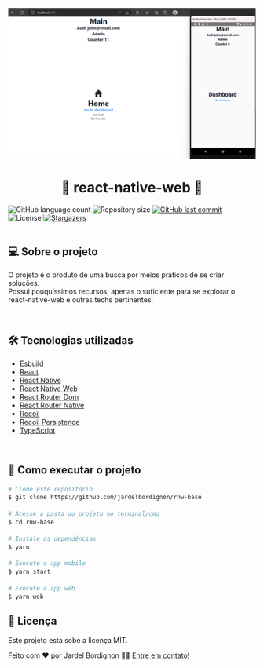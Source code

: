 <div align="center">
  <img alt="react-native-web example apps" src="./assets/rnw-base.png" />
</div>

<h1 align="center"> 
	🚀 react-native-web 🚀
</h2>

<div>
  <img alt="GitHub language count" src="https://img.shields.io/github/languages/count/jardelbordignon/rnw-base?color=%2304D361">

  <img alt="Repository size" src="https://img.shields.io/github/repo-size/jardelbordignon/rnw-base">
  
  <a href="https://github.com/jardelbordignon/rnw-base/commits/master">
    <img alt="GitHub last commit" src="https://img.shields.io/github/last-commit/jardelbordignon/rnw-base">
  </a>

  <img alt="License" src="https://img.shields.io/badge/license-MIT-brightgreen">
   <a href="https://github.com/jardelbordignon/rnw-base/stargazers">
    <img alt="Stargazers" src="https://img.shields.io/github/stars/jardelbordignon/rnw-base?style=social">
  </a>
</div>

<br/>

## 💻 Sobre o projeto

O projeto é o produto de uma busca por meios práticos de se criar soluções.<br/>
Possui pouquíssimos recursos, apenas o suficiente para se explorar o react-native-web e outras techs pertinentes.

<br/>

## 🛠 Tecnologias utilizadas

- [Esbuild][esbuild]
- [React][reactjs]
- [React Native][rn]
- [React Native Web][rnw]
- [React Router Dom][rrd]
- [React Router Native][rrn]
- [Recoil][recoil]
- [Recoil Persistence][recoil-persistence]
- [TypeScript][typescript]

<br/>

## 🚀 Como executar o projeto

```bash
# Clone este repositório
$ git clone https://github.com/jardelbordignon/rnw-base

# Acesse a pasta do projeto no terminal/cmd
$ cd rnw-base

# Instale as dependências
$ yarn

# Execute o app mobile 
$ yarn start

# Execute o app web
$ yarn web
```

## 📝 Licença

Este projeto esta sobe a licença MIT.

Feito com ❤️ por Jardel Bordignon 👋🏽 [Entre em contato!](https://www.linkedin.com/in/tgmarinho/)

[typescript]: https://www.typescriptlang.org/
[reactjs]: https://reactjs.org
[esbuild]: https://esbuild.github.io/
[rn]: https://facebook.github.io/react-native/
[rnw]: https://necolas.github.io/react-native-web/
[recoil]: https://recoiljs.org/
[recoil-persistence]: https://github.com/davwheat/recoil-persistence/
[rrd]: https://www.npmjs.com/package/react-router-dom/
[rrn]: https://www.npmjs.com/package/react-router-native/
[yarn]: https://yarnpkg.com/
[vscode]: https://code.visualstudio.com/
[vceditconfig]: https://marketplace.visualstudio.com/items?itemName=EditorConfig.EditorConfig
[license]: https://opensource.org/licenses/MIT
[vceslint]: https://marketplace.visualstudio.com/items?itemName=dbaeumer.vscode-eslint
[prettier]: https://marketplace.visualstudio.com/items?itemName=esbenp.prettier-vscode